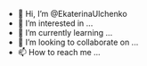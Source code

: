 - 👋 Hi, I’m @EkaterinaUlchenko
- 👀 I’m interested in ...
- 🌱 I’m currently learning ...
- 💞️ I’m looking to collaborate on ...
- 📫 How to reach me ...

<!---
EkaterinaUlchenko/EkaterinaUlchenko is a ✨ special ✨ repository because its `README.md` (this file) appears on your GitHub profile.
You can click the Preview link to take a look at your changes.
--->
